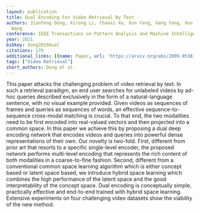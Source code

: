 ```yaml
---
layout: publication
title: Dual Encoding For Video Retrieval By Text
authors: Jianfeng Dong, Xirong Li, Chaoxi Xu, Xun Yang, Gang Yang, Xun Wang, Meng
  Wang
conference: IEEE Transactions on Pattern Analysis and Machine Intelligence
year: 2021
bibkey: dong2020dual
citations: 179
additional_links: [{name: Paper, url: 'https://arxiv.org/abs/2009.05381'}]
tags: ["Video Retrieval"]
short_authors: Dong et al.
---
```

This paper attacks the challenging problem of video retrieval by text. In
such a retrieval paradigm, an end user searches for unlabeled videos by ad-hoc
queries described exclusively in the form of a natural-language sentence, with
no visual example provided. Given videos as sequences of frames and queries as
sequences of words, an effective sequence-to-sequence cross-modal matching is
crucial. To that end, the two modalities need to be first encoded into
real-valued vectors and then projected into a common space. In this paper we
achieve this by proposing a dual deep encoding network that encodes videos and
queries into powerful dense representations of their own. Our novelty is
two-fold. First, different from prior art that resorts to a specific
single-level encoder, the proposed network performs multi-level encoding that
represents the rich content of both modalities in a coarse-to-fine fashion.
Second, different from a conventional common space learning algorithm which is
either concept based or latent space based, we introduce hybrid space learning
which combines the high performance of the latent space and the good
interpretability of the concept space. Dual encoding is conceptually simple,
practically effective and end-to-end trained with hybrid space learning.
Extensive experiments on four challenging video datasets show the viability of
the new method.